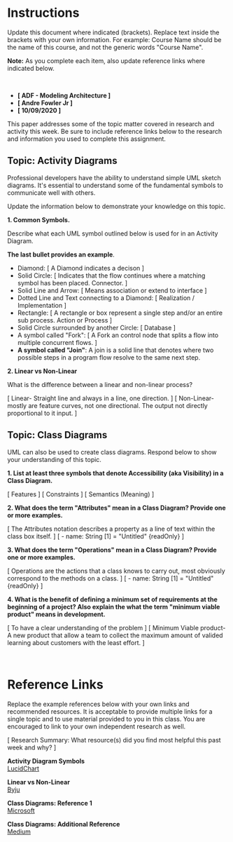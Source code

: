 # Instructions 
Update this document where indicated (brackets). Replace text inside the brackets with your own information. For example: Course Name should be the name of this course, and not the generic words "Course Name".

**Note:** As you complete each item, also update reference links where indicated below. 

<br>

* **[ ADF - Modeling Architecture ]**
* **[ Andre Fowler Jr ]**
* **[ 10/09/2020 ]**

This paper addresses some of the topic matter covered in research and activity this week. Be sure to include reference links below to the research and information you used to complete this assignment.

## Topic: Activity Diagrams
Professional developers have the ability to understand simple UML sketch diagrams. It's essential to understand some of the fundamental symbols to communicate well with others. 

Update the information below to demonstrate your knowledge on this topic.   

**1. Common Symbols.**

Describe what each UML symbol outlined below is used for in an Activity Diagram. 

**The last bullet provides an example**.

* Diamond: [ A Diamond indicates a decison ] 
* Solid Circle: [ Indicates that the flow continues where a matching symbol has been placed. Connector. ] 
* Solid Line and Arrow: [ Means association or extend to interface ]
* Dotted Line and Text connecting to a Diamond: [ Realization / Implementation ]
* Rectangle: [ A rectangle or box represent a single step and/or an entire sub process. Action or Process ]
* Solid Circle surrounded by another Circle: [ Database ]
* A symbol called "Fork": [ A Fork an control node that splits a flow into multiple concurrent flows.  ]
* **A symbol called "Join"**: A join is a solid line that denotes where two possible steps in a program flow resolve to the same next step. 


**2. Linear vs Non-Linear**

What is the difference between a linear and non-linear process? 

[ Linear- Straight line and always in a line, one direction. ]
[ Non-Linear- mostly are feature curves, not one directional. The output not directly proportional to it input. ]

## Topic: Class Diagrams
UML can also be used to create class diagrams. Respond below to show your understanding of this topic.   

**1. List at least three symbols that denote Accessibility (aka Visibility) in a Class Diagram.**

[ Features ]
[ Constraints ]
[ Semantics (Meaning) ]

**2. What does the term "Attributes" mean in a Class Diagram? Provide one or more examples.**

[ The Attributes notation describes a property as a line of text within the class box itself. ]
[ - name: String [1] = "Untitled" {readOnly} ]   

**3. What does the term "Operations" mean in a Class Diagram? Provide one or more examples.**

[ Operations are the actions that a class knows to carry out, most obviously correspond to the methods on a class. ]
[ - name: String [1] = "Untitled" {readOnly} ]


**4. What is the benefit of defining a minimum set of requirements at the beginning of a project? Also explain the what the term "minimum viable product" means in development.**  

[ To have a clear understanding of the problem  ]
[ Minimum Viable product- A new product that allow a team to collect the maximum amount of valided learning about customers with the least effort. ]


<br>

# Reference Links
Replace the example references below with your own links and recommended resources. It is acceptable to provide multiple links for a single topic and to use material provided to you in this class. You are encouraged to link to your own independent research as well. 

[ Research Summary: What resource(s) did you find most helpful this past week and why? ]

**Activity Diagram Symbols**  
[  LucidChart ](https://www.lucidchart.com/pages/uml-activity-diagram)  

**Linear vs Non-Linear**  
[Byju](https://byjus.com/maths/difference-between-linear-and-nonlinear-equations/)

**Class Diagrams: Reference 1**  
[Microsoft](https://docs.microsoft.com/nl-be/visualstudio/modeling/uml-class-diagrams-reference?view=vs-2015)

**Class Diagrams: Additional Reference**  
[Medium](https://medium.com/federicohaag/uml-unified-modeling-language-5a2a0c2fb973)




